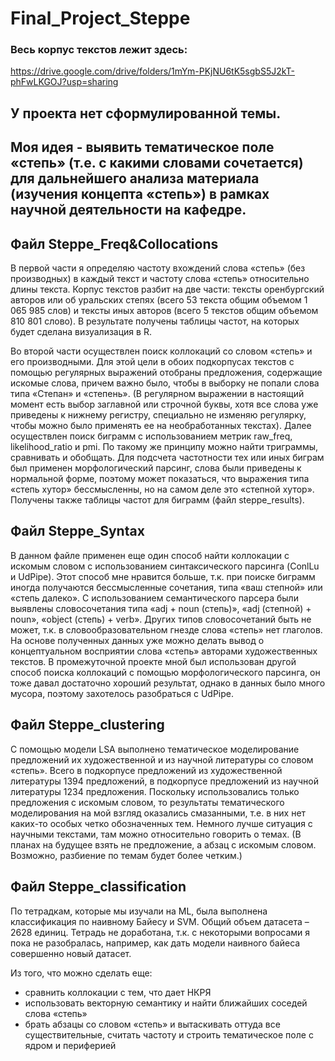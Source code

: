 # Final_Project_Steppe

### Весь корпус текстов лежит здесь:
https://drive.google.com/drive/folders/1mYm-PKjNU6tK5sgbS5J2kT-phFwLKGOJ?usp=sharing

## У проекта нет сформулированной темы.
## Моя идея - выявить тематическое поле «степь» (т.е. с какими словами сочетается) для дальнейшего анализа материала (изучения концепта «степь») в рамках научной деятельности на кафедре.

## Файл Steppe_Freq&Collocations

В первой части я определяю частоту вхождений слова «степь» (без производных) в каждый текст и частоту слова «степь» относительно длины текста.
Корпус текстов разбит на две части: тексты оренбургский авторов или об уральских степях (всего 53 текста общим объемом 1 065 985 слов) и тексты иных авторов (всего 5 текстов общим объемом 810 801 слово).
В результате получены таблицы частот, на которых будет сделана визуализация в R.

Во второй части осуществлен поиск коллокаций со словом «степь» и его производными. Для этой цели в обоих подкорпусах текстов с помощью регулярных выражений отобраны предложения, содержащие искомые слова, причем важно было, чтобы в выборку не попали слова типа «Степан» и «степень». (В регулярном выражении в настоящий момент есть выбор заглавной или строчной буквы, хотя все слова уже приведены к нижнему регистру, специально не изменяю регулярку, чтобы можно было применять ее на необработанных текстах).
Далее осуществлен поиск биграмм с использованием метрик raw_freq, likelihood_ratio и pmi. По такому же принципу можно найти триграммы, сравнивать и обобщать. Для подсчета частотности тех или иных биграм был применен морфологический парсинг, слова были приведены к нормальной форме, поэтому может показаться, что выражения типа «степь хутор» бессмысленны, но на самом деле это «степной хутор». Получены также таблицы частот для биграмм (файл steppe_results).

## Файл Steppe_Syntax

В данном файле применен еще один способ найти коллокации с искомым словом с использованием синтаксического парсинга (ConlLu и UdPipe). Этот способ мне нравится больше, т.к. при поиске биграмм иногда получаются бессмысленные сочетания, типа «ваш степной» или «степь далеко». С использованием семантического парсера были выявлены словосочетания типа «adj + noun (степь)», «adj (степной) + noun», «object (степь) + verb». Других типов словосочетаний быть не может, т.к. в словообразовательном гнезде слова «степь» нет глаголов.
На основе полученных данных уже можно делать вывод о концептуальном восприятии слова «степь» авторами художественных текстов.
В промежуточной проекте мной был использован другой способ поиска коллокаций с помощью морфологического парсинга, он тоже давал достаточно хороший результат, однако в данных было много мусора, поэтому захотелось разобраться с UdPipe.

## Файл Steppe_clustering

С помощью модели LSA выполнено тематическое моделирование предложений их художественной и из научной литературы со словом «степь». Всего в подкорпусе предложений из художественной литературы 1394 предложений, в подкорпусе предложений из научной литературы 1234 предложения. 
Поскольку использовались только предложения с искомым словом, то результаты тематического моделирования на мой взгляд оказались смазанными, т.е. в них нет каких-то особых четко обозначенных тем. Немного лучше ситуация с научными текстами, там можно относительно говорить о темах.
(В планах на будущее взять не предложение, а абзац с искомым словом. Возможно, разбиение по темам будет более четким.)

## Файл Steppe_classification

По тетрадкам, которые мы изучали на ML, была выполнена классификация по наивному Байесу и SVM. Общий объем датасета – 2628 единиц.
Тетрадь не доработана, т.к. с некоторыми вопросами я пока не разобралась, например, как дать модели наивного байеса совершенно новый датасет. 

Из того, что можно сделать еще:
- сравнить коллокации с тем, что дает НКРЯ
- использовать векторную семантику и найти ближайших соседей слова «степь»
- брать абзацы со словом «степь» и вытаскивать оттуда все существительные, считать частоту и строить тематическое поле с ядром и периферией

